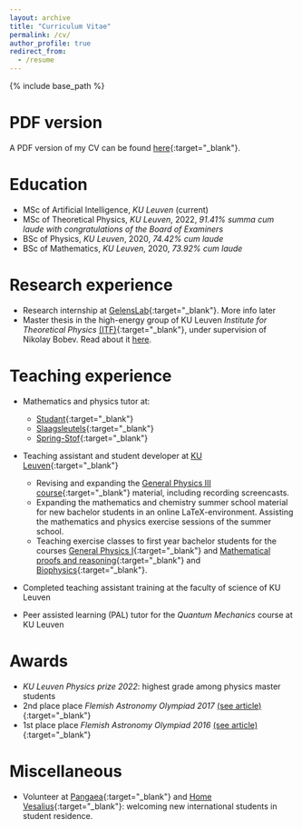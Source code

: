 ```yaml
---
layout: archive
title: "Curriculum Vitae"
permalink: /cv/
author_profile: true
redirect_from:
  - /resume
---
```


{% include base_path %}

PDF version
======

A PDF version of my CV can be found <i class="fas fa-fw fa-file-pdf" aria-hidden="true"></i>[here](/files/pdf/CV.pdf){:target="_blank"}.

Education
======
* MSc of Artificial Intelligence, _KU Leuven_ (current)
* MSc of Theoretical Physics, _KU Leuven_, 2022, _91.41% summa cum laude with congratulations of the Board of Examiners_
* BSc of Physics, _KU Leuven_, 2020, _74.42% cum laude_
* BSc of Mathematics, _KU Leuven_, 2020, _73.92% cum laude_

Research experience
======
* Research internship at [GelensLab](https://www.gelenslab.org/){:target="_blank"}. More info later
* Master thesis in the high-energy group of KU Leuven _Institute for Theoretical Physics_ [(ITF)](https://fys.kuleuven.be/itf/){:target="_blank"}, under supervision of Nikolay Bobev. Read about it [here](https://thibeauwouters.github.io/posts/2022/08/master-thesis-physics/).

Teaching experience
======
* Mathematics and physics tutor at:
  * [Studant](http://www.studant.be/){:target="_blank"}
  * [Slaagsleutels](http://www.slaagsleutels.be/){:target="_blank"}
  * [Spring-Stof](http://www.spring-stof.be/){:target="_blank"}

* Teaching assistant and student developer at [KU Leuven](https://www.kuleuven.be/english/kuleuven/index.html){:target="_blank"}
  * Revising and expanding the [General Physics III course](https://onderwijsaanbod.kuleuven.be/syllabi/n/G0P28AN.htm#){:target="_blank"} material, including recording screencasts.
  * Expanding the mathematics and chemistry summer school material for new bachelor students in an online LaTeX-environment. Assisting the mathematics and physics exercise sessions of the summer school.
  * Teaching exercise classes to first year bachelor students for the courses [General Physics I](https://onderwijsaanbod.kuleuven.be/2019/syllabi/n/G0N03BN.htm#activetab=doelstellingen_idm3132448){:target="_blank"} and [Mathematical proofs and reasoning](https://onderwijsaanbod.kuleuven.be/syllabi/n/G0U13BN.htm#activetab=doelstellingen_idp1511824){:target="_blank"} and [Biophysics](https://onderwijsaanbod.kuleuven.be/2018/syllabi/n/E04C6BN.htm#activetab=doelstellingen_idp1600016){:target="_blank"}.

* Completed teaching assistant training at the faculty of science of KU Leuven
* Peer assisted learning (PAL) tutor for the _Quantum Mechanics_ course at KU Leuven

Awards
======

* _KU Leuven Physics prize 2022_: highest grade among physics master students
* 2nd place place _Flemish Astronomy Olympiad 2017_ [(see article)](https://www.vvs.be/subsite/vlaamse-sterrenkunde-olympiade/vlaamse-sterrenkundeolympiade-bekroont-finalisten-2017){:target="_blank"}
* 1st place place _Flemish Astronomy Olympiad 2016_ [(see article)](https://www.vvs.be/subsite/vlaamse-sterrenkunde-olympiade/vlaamse-sterrenkundeolympiade-bekroont-finalisten-2016){:target="_blank"}


Miscellaneous
======
* Volunteer at [Pangaea](https://www.kuleuven.be/english/stuvo/pangaea){:target="_blank"} and [Home Vesalius](https://www.kuleuven.be/english/life-at-ku-leuven/housing/find-housing/students/residences/student-services-residence-halls/home-vesalius){:target="_blank"}: welcoming new international students in student residence.

<!---
this is going, bye!

Publications
======
  <ul>{% for post in site.publications %}
    {% include archive-single-cv.html %}
  {% endfor %}</ul>

Talks
======
  <ul>{% for post in site.talks %}
    {% include archive-single-talk-cv.html %}
  {% endfor %}</ul>

  Teaching
  ======
    <ul>{% for post in site.teaching %}
      {% include archive-single-cv.html %}
    {% endfor %}</ul>

-->
